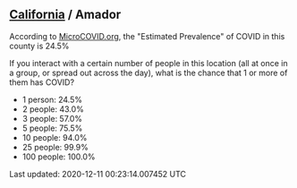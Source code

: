 
## [California](/united-states/california) / Amador

According to [MicroCOVID.org](http://microcovid.org),
the "Estimated Prevalence" of COVID in this county is 24.5%

If you interact with a certain number of people in this location
(all at once in a group, or spread out across the day), what is the chance that
1 or more of them has COVID?

- 1 person: 24.5%
- 2 people: 43.0%
- 3 people: 57.0%
- 5 people: 75.5%
- 10 people: 94.0%
- 25 people: 99.9%
- 100 people: 100.0%

Last updated: 2020-12-11 00:23:14.007452 UTC
